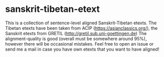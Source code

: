 # sanskrit-tibetan-etext
This is a collection of sentence-level aligned Sanskrit-Tibetan etexts. The Tibetan etexts have been taken from ACIP (https://asianclassics.org/), the Sanskrit etexts from GRETIL (http://gretil.sub.uni-goettingen.de)
The alignment-quality is good (overall must be somewhere around 95%), however there will be occasional mistakes. 
Feel free to open an issue or send me a mail in case you have own etexts that you want to have aligned!

